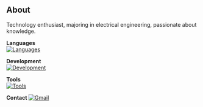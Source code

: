 ## About
Technology enthusiast, majoring in electrical engineering, passionate about knowledge.

**Languages**  
[![Languages](https://skillicons.dev/icons?i=js,typescript,c,cpp,python)](https://skillicons.dev)

**Development**  
[![Development](https://skillicons.dev/icons?i=nodejs,flask,firebase,tailwind,react,nextjs,vite)](https://skillicons.dev)

**Tools**  
[![Tools](https://skillicons.dev/icons?i=vim,vscode,github,git,arduino,discord,postman,vercel)](https://skillicons.dev)

**Contact** 
[![Gmail](https://skillicons.dev/icons?i=gmail)](mailto:correa.marcos@itec.ufpa.br) &nbsp; 
